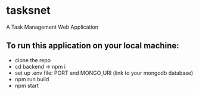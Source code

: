 # tasksnet
A Task Management Web Application

## To run this application on your local machine:
- clone the repo
- cd backend -> npm i
- set up .env file: PORT and MONGO_URI (link to your mongodb database)
- npm run build
- npm start
